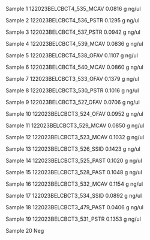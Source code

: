 Sample 1
122023BELCBCT4_535_MCAV
	 0.0816 g
	 ng/ul

Sample 2
122023BELCBCT4_536_PSTR
	 0.1295 g
	 ng/ul
	 
Sample 3
122023BELCBCT4_537_PSTR
	 0.0942 g
	 ng/ul
	 
Sample 4
122023BELCBCT4_539_MCAV
	 0.0836 g
	 ng/ul
	 
Sample 5
122023BELCBCT4_538_OFAV
	 0.1107 g
	 ng/ul
	 
Sample 6
122023BELCBCT4_540_MCAV
	 0.0860 g
	 ng/ul
	 
Sample 7
122023BELCBCT3_533_OFAV
	 0.1379 g
	 ng/ul
	 
Sample 8
122023BELCBCT3_530_PSTR
	 0.1016 g
	 ng/ul
	 
Sample 9
122023BELCBCT3_527_OFAV
	 0.0706 g
	 ng/ul
	 
Sample 10
122023BELCBCT3_524_OFAV
	 0.0952 g
	 ng/ul
	 
Sample 11
122023BELCBCT3_529_MCAV
	 0.0850 g
	 ng/ul
	 
Sample 12
122023BELCBCT3_523_MCAV
	 0.1032 g
	 ng/ul
	 
Sample 13
122023BELCBCT3_526_SSID
	 0.1423 g
	 ng/ul
	 
Sample 14
122023BELCBCT3_525_PAST
	 0.1020 g
	 ng/ul
	 
Sample 15
122023BELCBCT3_528_PAST 
	 0.1048 g
	 ng/ul
	 
Sample 16
122023BELCBCT3_532_MCAV
	 0.1154 g
	 ng/ul
	 
Sample 17
122023BELCBCT3_534_SSID
	 0.0892 g
	 ng/ul
	 
Sample 18
122023BELCBCT3_479_PAST 
	 0.0406 g
	 ng/ul
	 
Sample 19
122023BELCBCT3_531_PSTR
	 0.1353 g
	 ng/ul
	 
Sample 20
Neg
